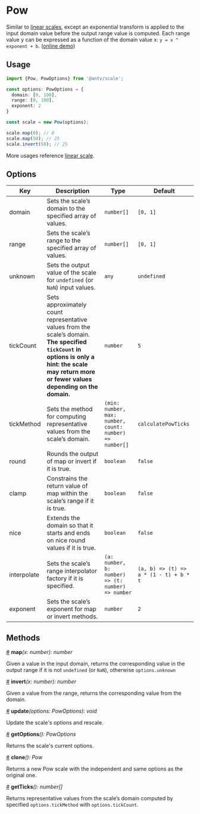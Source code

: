 # Pow

Similar to [linear scales](./linear.md), except an exponential transform is applied to the input domain value before the output range value is computed. Each range value y can be expressed as a function of the domain value x: `y = x ^ exponent + b`. ([online demo](https://observablehq.com/@pearmini/antv-scale#pow))

## Usage

```ts
import {Pow, PowOptions} from '@antv/scale';

const options: PowOptions = {
  domain: [0, 100],
  range: [0, 100],
  exponent: 2
}

const scale = new Pow(options);

scale.map(0); // 0
scale.map(50); // 25
scale.invert(50); // 25
```

More usages reference [linear scale](./linear.md#usage).

## Options

| Key | Description | Type | Default|  
| ----| ----------- | -----| -------|
| domain | Sets the scale’s domain to the specified array of values. | `number[]` | `[0, 1]` |
| range | Sets the scale’s range to the specified array of values. | `number[]` | `[0, 1]` |
| unknown | Sets the output value of the scale for `undefined` (or `NaN`) input values. | `any` | `undefined` |
| tickCount | Sets approximately count representative values from the scale’s domain. **The specified `tickCount` in options is only a hint: the scale may return more or fewer values depending on the domain.** | `number` | `5` |
| tickMethod | Sets the method for computing representative values from the scale’s domain. | `(min: number, max: number, count: number) => number[]` | `calculatePowTicks` |
| round | Rounds the output of map or invert if it is true. | `boolean` | `false` |
| clamp | Constrains the return value of map within the scale’s range if it is true. | `boolean` | `false` |
| nice | Extends the domain so that it starts and ends on nice round values if it is true. | `boolean` | `false` |
| interpolate | Sets the scale’s range interpolator factory if it is specified. | `(a: number, b: number) => (t: number) => number` | `(a, b) => (t) => a * (1 - t) + b * t` |
| exponent | Sets the scale’s exponent for map or invert methods. | `number` | `2` |

## Methods

<a name="pow_map" href="#pow_map">#</a> **map**<i>(x: number): number</i>

Given a value in the input domain, returns the corresponding value in the output range if it is not `undefined` (or `NaN`), otherwise `options.unknown`

<a name="pow_invert" href="#pow_invert">#</a> **invert**<i>(x: number): number</i>

Given a value from the range, returns the corresponding value from the domain.

<a name="pow_update" href="#pow_update">#</a> **update**<i>(options: PowOptions): void</i>

Update the scale's options and rescale.

<a name="pow_get_options" href="#pow_get_options">#</a> **getOptions**<i>(): PowOptions</i>

Returns the scale's current options.

<a name="row_clone" href="#row_clone">#</a> **clone**<i>(): Pow</i>

Returns a new Pow scale with the independent and same options as the original one.

<a name="row_get_ticks" href="#row_get_ticks">#</a> **getTicks**<i>(): number[]</i>

Returns representative values from the scale’s domain computed by specified `options.tickMethod` with `options.tickCount`.
